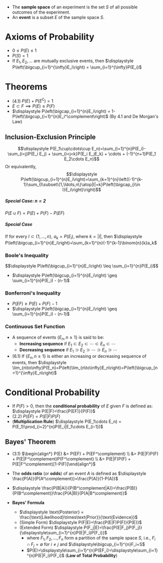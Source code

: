 				
- The **sample space** of an experiment is the set $S$ of all possible outcomes of the experiment.
- An **event** is a subset $E$ of the sample space $S$.

# Axioms of Probability

- $0\leq P(E) \leq 1$
- $P(S) = 1$
- If $E_1, E_2, \ldots$ are mutually exclusive events, then $\displaystyle P\left(\bigcup_{i=1}^{\infty}E_i\right) = \sum_{i=1}^{\infty}P(E_i)$

# Theorems

- (4.1) $P(E)+P(E^\complement) = 1$
- $E\subset F \implies P(E) \leq P(F)$
- $\displaystyle P\left(\bigcap_{i=1}^{n}E_i\right) = 1-P\left(\bigcup_{i=1}^{n}E_i^\complement\right)$ (By 4.1 and De Morgan's Law)
 


## Inclusion-Exclusion Principle
$$\displaystyle P(E_1\cup\cdots\cup E_n)=\sum_{i=1}^{n}P(E_i)-\sum_{i<j}P(E_i E_j) + \sum_{i<j<k}P(E_i E_jE_k) + \cdots + (-1)^{n+1}P(E_1 E_2\cdots E_n)$$
Or equivalently,
$$\displaystyle P\left(\bigcup_{i=1}^{n}E_i\right)=\sum_{k=1}^{n}\left((-1)^{k-1}\sum_{I\subset\{1,\ldots,n\}\atop|I|=k}P\left(\bigcap_{i\in I}E_i\right)\right)$$
##### Special Case: $n=2$

$P(E\cup F) = P(E) + P(F) - P(EF)$
##### Special Case 
If for every $I\subset\{1,\ldots,n\}$, $\displaystyle a_k=P(E_I)$, where $k=|I|$, then $\displaystyle P\left(\bigcup_{i=1}^{n}E_i\right)=\sum_{k=1}^{n}(-1)^{k-1}\binom{n}{k}a_k$
### Boole's Inequality
$$\displaystyle P\left(\bigcup_{i=1}^{n}E_i\right) \leq \sum_{i=1}^{n}P(E_i)$$ 


- $\displaystyle P\left(\bigcup_{i=1}^{n}E_i\right) \geq \sum_{i=1}^{n}P(E_i) - (n-1)$


### Bonferroni's Inequality

- $P(EF) \geq P(E) + P(F) - 1$
- $\displaystyle P\left(\bigcap_{i=1}^{n}E_i\right) \geq \sum_{i=1}^{n}P(E_i) - (n-1)$


### Continuous Set Function

- A sequence of events $\{E_n,n\geq 1\}$ is said to be:
	- **Increasing sequence** if $E_1\subset E_2\subset\cdots\subset E_n\subset\cdots$
	- **Decreasing sequence** if $E_1\supset E_2\supset\cdots\supset E_n\supset\cdots$
- (6.1) If $\{E_n,n\geq 1\}$ is either an increasing or decreasing sequence of events, then $\displaystyle \lim_{n\to\infty}P(E_n)=P\left(\lim_{n\to\infty}E_n\right)=P\left(\bigcup_{n=1}^{\infty}E_n\right)$

# Conditional Probability

- If $P(F)>0$, then the **conditional probability** of $E$ given $F$ is defined as: $\displaystyle P(E|F)=\frac{P(EF)}{P(F)}$
- (2.2) $P(EF) = P(E|F)P(F)$
- (**Multiplication Rule**) $\displaystyle P(E_1\cdots E_n) = P(E_1)\prod_{i=2}^{n}P(E_i|E_1\cdots E_{i-1})$

## Bayes' Theorem

- (3.1) $\begin{align*} P(E) &= P(EF) + P(EF^\complement) \\ &= P(E|F)P(F) + P(E|F^\complement)P(F^\complement) \\ &= P(E|F)P(F) + P(E|F^\complement)[1-P(F)]\end{align*}$


- The **odds ratio** (or **odds**) of an event $A$ is defined as $\displaystyle \frac{P(A)}{P(A^\complement)}=\frac{P(A)}{1-P(A)}$
- $\displaystyle \frac{P(B|A)}{P(B^\complement|A)}=\frac{P(B)}{P(B^\complement)}\frac{P(A|B)}{P(A|B^\complement)}$

- **Bayes' Formula**
	- $\displaystyle \text{Posterior} = \frac{\text{Likelihood}\times\text{Prior}}{\text{Evidence}}$
	- (Simple Form) $\displaystyle P(F|E)=\frac{P(E|F)P(F)}{P(E)}$
	- (Extended Form) $\displaystyle P(F_j|E)=\frac{P(E|F_j)P(F_j)}{\displaystyle\sum_{i=1}^{n}P(E|F_i)P(F_i)}$
		- where $F_1,F_2,\ldots,F_n$ form a partition of the sample space $S$, i.e., $F_i\cap F_j=\emptyset$ for $i\neq j$ and $\displaystyle\bigcup_{i=1}^{n}F_i=S$
		- $P(E)=\displaystyle\sum_{i=1}^{n}P(EF_i)=\displaystyle\sum_{i=1}^{n}P(E|F_i)P(F_i)$ (**Law of Total Probability**)











